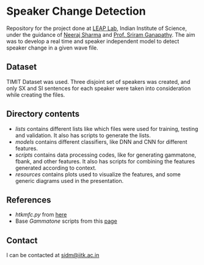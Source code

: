 # Speaker Change Detection

Repository for the project done at [LEAP Lab](http://leap.ee.iisc.ac.in/), Indian Institute of Science, under the guidance of [Neeraj Sharma](http://ece.iisc.ernet.in/~neeraj_sharma/) and [Prof. Sriram Ganapathy](http://www.leap.ee.iisc.ac.in/sriram/). 
The aim was to develop a real time and speaker independent model to detect speaker change in a given wave file.

## Dataset
TIMIT Dataset was used. Three disjoint set of speakers was created, and only SX and SI sentences for each speaker were taken into consideration while creating the files.

## Directory contents

* *lists* contains different lists like which files were used for training, testing and validation. It also has scripts to generate the lists. 
* *models* contains different classifiers, like DNN and CNN for different features.
* *scripts* contains data processing codes, like for generating gammatone, fbank, and other features. It also has scripts for combining the features generated according to context.
* *resources* contains plots used to visualize the features, and some generic diagrams used in the presentation.

## References

* *htkmfc.py* from [here](https://github.com/syhw/timit_tools/blob/master/src/htkmfc.py)
* Base *Gammatone* scripts from this [page](http://www.ee.columbia.edu/~dpwe/resources/matlab/gammatonegram/)

## Contact

I can be contacted at sidm@iitk.ac.in
